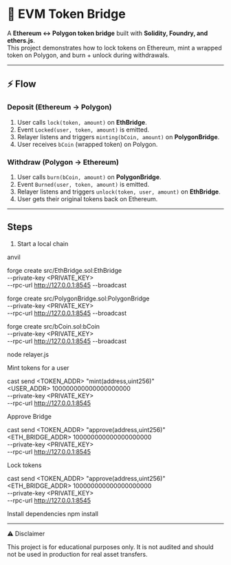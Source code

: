 # 🔗 EVM Token Bridge

A **Ethereum ↔ Polygon token bridge** built with **Solidity, Foundry, and ethers.js**.  
This project demonstrates how to lock tokens on Ethereum, mint a wrapped token on Polygon, and burn + unlock during withdrawals.

---

## ⚡ Flow

### Deposit (Ethereum → Polygon)
1. User calls `lock(token, amount)` on **EthBridge**.
2. Event `Locked(user, token, amount)` is emitted.
3. Relayer listens and triggers `minting(bCoin, amount)` on **PolygonBridge**.
4. User receives `bCoin` (wrapped token) on Polygon.

### Withdraw (Polygon → Ethereum)
1. User calls `burn(bCoin, amount)` on **PolygonBridge**.
2. Event `Burned(user, token, amount)` is emitted.
3. Relayer listens and triggers `unlock(token, user, amount)` on **EthBridge**.
4. User gets their original tokens back on Ethereum.

---

Steps
----------------------------------------------------------------------

1. Start a local chain

anvil

forge create src/EthBridge.sol:EthBridge \
  --private-key <PRIVATE_KEY> \
  --rpc-url http://127.0.0.1:8545 --broadcast

forge create src/PolygonBridge.sol:PolygonBridge \
  --private-key <PRIVATE_KEY> \
  --rpc-url http://127.0.0.1:8545 --broadcast

forge create src/bCoin.sol:bCoin \
  --private-key <PRIVATE_KEY> \
  --rpc-url http://127.0.0.1:8545 --broadcast

node relayer.js

Mint tokens for a user

cast send <TOKEN_ADDR> "mint(address,uint256)" \
  <USER_ADDR> 100000000000000000000 \
  --private-key <PRIVATE_KEY> \
  --rpc-url http://127.0.0.1:8545

Approve Bridge

cast send <TOKEN_ADDR> "approve(address,uint256)" \
  <ETH_BRIDGE_ADDR> 100000000000000000000 \
  --private-key <PRIVATE_KEY> \
  --rpc-url http://127.0.0.1:8545

Lock tokens

cast send <TOKEN_ADDR> "approve(address,uint256)" \
  <ETH_BRIDGE_ADDR> 100000000000000000000 \
  --private-key <PRIVATE_KEY> \
  --rpc-url http://127.0.0.1:8545

Install dependencies
npm install



---

⚠️ Disclaimer

This project is for educational purposes only.
It is not audited and should not be used in production for real asset transfers.
